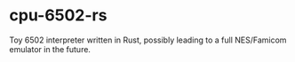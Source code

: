 # cpu-6502-rs
Toy 6502 interpreter written in Rust, possibly leading to a full NES/Famicom emulator in the future.
